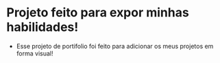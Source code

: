 # Projeto feito para expor minhas habilidades!

- Esse projeto de portifolio foi feito para adicionar os meus projetos em forma visual!

